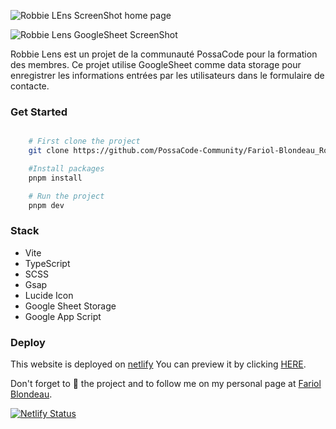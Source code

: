 ![Robbie LEns ScreenShot home page](https://github.com/PossaCode-Community/Fariol-Blondeau_Robbie-Lens/assets/81830567/a4bc4f6f-d92e-4064-9740-635af5a3800e)

![Robbie Lens GoogleSheet ScreenShot](https://github.com/PossaCode-Community/Fariol-Blondeau_Robbie-Lens/assets/81830567/8c3a7625-676a-4ac1-b60a-ec3922376ec8)

Robbie Lens est un projet de la communauté PossaCode pour la formation des membres.
Ce projet utilise GoogleSheet comme data storage pour enregistrer les informations entrées par les utilisateurs dans le formulaire de contacte.

### Get Started

```bash

    # First clone the project
    git clone https://github.com/PossaCode-Community/Fariol-Blondeau_Robbie-Lens.git

    #Install packages
    pnpm install

    # Run the project
    pnpm dev
```

### Stack

- Vite
- TypeScript
- SCSS
- Gsap
- Lucide Icon
- Google Sheet Storage
- Google App Script

### Deploy

This website is deployed on [netlify](https://app.netlify.com/) You can preview it by clicking [HERE](https://brx-hashcode-robbie-lens.netlify.app/).

Don't forget to 🌟 the project and to follow me on my personal page at [Fariol Blondeau](https://github.com/bruxx-6243).

[![Netlify Status](https://api.netlify.com/api/v1/badges/7311c173-a812-4bf8-93f3-3305669894fb/deploy-status)](https://app.netlify.com/sites/brx-hashcode-robbie-lens/deploys)
